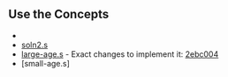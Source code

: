 ## Use the Concepts

*
* [soln2.s](./code/soln2.s)
* [large-age.s](./code/large-age.s) - Exact changes to implement it: [2ebc004](https://github.com:psibi/ground/commits/2ebc004)
* [small-age.s]
